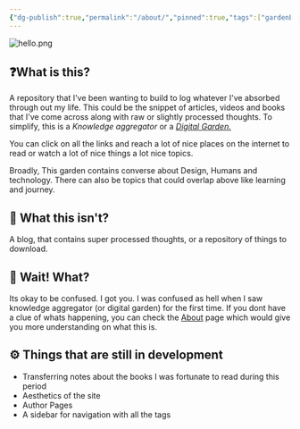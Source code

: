 ```yaml
---
{"dg-publish":true,"permalink":"/about/","pinned":true,"tags":["gardenEntry"],"noteIcon":3,"created":"2024-11-30T20:40:49.671+01:00","updated":"2025-01-02T17:20:18.875+01:00"}
---
```


![hello.png](/img/user/Assets/hello.png)
## ❓What is this?
A repository that I've been wanting to build to log whatever I've absorbed through out my life. This could be the snippet of articles, videos and books that I've come across along with raw or slightly processed thoughts. To simplify, this is a *Knowledge aggregator* or a [*Digital Garden.*](https://maggieappleton.com/garden-history)

You can click on all the links and reach a lot of nice places on the internet to read or watch a lot of nice things  a lot nice topics.

Broadly, This garden contains converse about Design, Humans and technology. There can also be topics that could overlap above like learning and journey.

## 🚫 What this isn't?
A blog, that contains super processed thoughts, or a repository of things to download.

## 🫤 Wait! What?
Its okay to be confused. I got you. I was confused as hell when I saw knowledge aggregator (or digital garden) for the first time. If you dont have a clue of whats happening, you can check the [About](About.md)  page which would give you more understanding on what this is.

## ⚙️ Things that are still in development
- Transferring notes about the books I was fortunate to read during this period
- Aesthetics of the site
- Author Pages
- A sidebar for navigation with all the tags